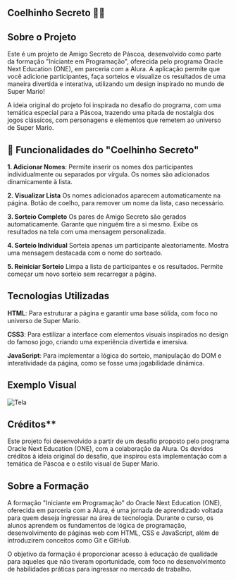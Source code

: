 ## Coelhinho Secreto 🐰🎁

## Sobre o Projeto
Este é um projeto de Amigo Secreto de Páscoa, desenvolvido como parte da formação "Iniciante em Programação", oferecida pelo programa Oracle Next Education (ONE), em parceria com a Alura. A aplicação permite que você adicione participantes, faça sorteios e visualize os resultados de uma maneira divertida e interativa, utilizando um design inspirado no mundo de Super Mario!

A ideia original do projeto foi inspirada no desafio do programa, com uma temática especial para a Páscoa, trazendo uma pitada de nostalgia dos jogos clássicos, com personagens e elementos que remetem ao universo de Super Mario. 

## 🐰 Funcionalidades do "Coelhinho Secreto" 
**1. Adicionar Nomes**:
Permite inserir os nomes dos participantes individualmente ou separados por vírgula.
Os nomes são adicionados dinamicamente à lista.

**2. Visualizar Lista**
Os nomes adicionados aparecem automaticamente na página.
Botão de coelho, para remover um nome da lista, caso necessário.

**3. Sorteio Completo**
Os pares de Amigo Secreto são gerados automaticamente.
Garante que ninguém tire a si mesmo.
Exibe os resultados na tela com uma mensagem personalizada.

**4. Sorteio Individual**
Sorteia apenas um participante aleatoriamente.
Mostra uma mensagem destacada com o nome do sorteado.

**5. Reiniciar Sorteio**
Limpa a lista de participantes e os resultados.
Permite começar um novo sorteio sem recarregar a página. 

## Tecnologias Utilizadas
**HTML**: Para estruturar a página e garantir uma base sólida, com foco no universo de Super Mario.

**CSS3**: Para estilizar a interface com elementos visuais inspirados no design do famoso jogo, criando uma experiência divertida e imersiva.

**JavaScript**: Para implementar a lógica do sorteio, manipulação do DOM e interatividade da página, como se fosse uma jogabilidade dinâmica.

## Exemplo Visual

![Tela](https://github.com/user-attachments/assets/6bced2d9-c856-48fc-9262-018e5426ac4e)


## Créditos**
Este projeto foi desenvolvido a partir de um desafio proposto pelo programa Oracle Next Education (ONE), com a colaboração da Alura. Os devidos créditos à ideia original do desafio, que inspirou esta implementação com a temática de Páscoa e o estilo visual de Super Mario. 

## Sobre a Formação
A formação "Iniciante em Programação" do Oracle Next Education (ONE), oferecida em parceria com a Alura, é uma jornada de aprendizado voltada para quem deseja ingressar na área de tecnologia. Durante o curso, os alunos aprendem os fundamentos de lógica de programação, desenvolvimento de páginas web com HTML, CSS e JavaScript, além de introduzirem conceitos como Git e GitHub. 

O objetivo da formação é proporcionar acesso à educação de qualidade para aqueles que não tiveram oportunidade, com foco no desenvolvimento de habilidades práticas para ingressar no mercado de trabalho. 
